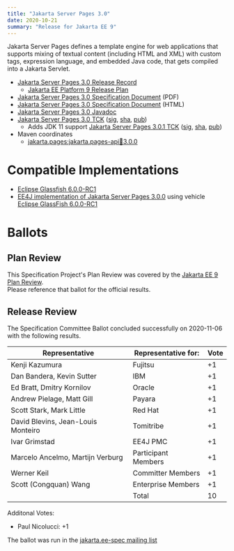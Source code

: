 ```yaml
---
title: "Jakarta Server Pages 3.0"
date: 2020-10-21
summary: "Release for Jakarta EE 9"
---
```

Jakarta Server Pages defines a template engine for web applications that supports mixing of textual content
(including HTML and XML) with custom tags, expression language, and embedded Java code, that gets compiled
into a Jakarta Servlet.

* [Jakarta Server Pages 3.0 Release Record](https://projects.eclipse.org/projects/ee4j.jsp/releases/3.0.0)
  * [Jakarta EE Platform 9 Release Plan](https://eclipse-ee4j.github.io/jakartaee-platform/jakartaee9/JakartaEE9ReleasePlan)
* [Jakarta Server Pages 3.0 Specification Document](./jakarta-server-pages-spec-3.0.pdf) (PDF)
* [Jakarta Server Pages 3.0 Specification Document](./jakarta-server-pages-spec-3.0.html) (HTML)
* [Jakarta Server Pages 3.0 Javadoc](./apidocs)
* [Jakarta Server Pages 3.0 TCK](https://download.eclipse.org/jakartaee/pages/3.0/jakarta-pages-tck-3.0.0.zip)  ([sig](https://download.eclipse.org/jakartaee/pages/3.0/jakarta-pages-tck-3.0.0.zip.sig),  [sha](https://download.eclipse.org/jakartaee/pages/3.0/jakarta-pages-tck-3.0.0.zip.sha256),  [pub](https://raw.githubusercontent.com/jakartaee/specification-committee/master/jakartaee-spec-committee.pub))
   * Adds JDK 11 support [Jakarta Server Pages 3.0.1 TCK](https://download.eclipse.org/jakartaee/pages/3.0/jakarta-pages-tck-3.0.1.zip)  ([sig](https://download.eclipse.org/jakartaee/pages/3.0/jakarta-pages-tck-3.0.1.zip.sig),  [sha](https://download.eclipse.org/jakartaee/pages/3.0/jakarta-pages-tck-3.0.1.zip.sha256),  [pub](https://raw.githubusercontent.com/jakartaee/specification-committee/master/jakartaee-spec-committee.pub))
* Maven coordinates
  * [jakarta.pages:jakarta.pages-api:jar:3.0.0](https://search.maven.org/artifact/jakarta.servlet.jsp/jakarta.servlet.jsp-api/3.0.0/jar)


# Compatible Implementations

* [Eclipse Glassfish 6.0.0-RC1](https://download.eclipse.org/ee4j/glassfish/glassfish-6.0.0-RC1.zip)
* [EE4J implementation of Jakarta Server Pages 3.0.0](https://github.com/eclipse-ee4j/jsp-api/releases/download/3.0.0-RELEASE-impl/jakarta.servlet.jsp-3.0.0.jar) using vehicle [Eclipse GlassFish 6.0.0-RC1](https://download.eclipse.org/ee4j/glassfish/glassfish-6.0.0-RC1.zip)


# Ballots

## Plan Review

[//]: # (For Jakarta EE 9, the Platform Plan Review covered 95% of the Specification Projects.  For those Projects, just use the following statement in this Plan Review section:)

This Specification Project's Plan Review was covered by the [Jakarta EE 9 Plan Review](https://jakarta.ee/specifications/platform/9/).  
Please reference that ballot for the official results.

[//]: # (If your Project was required to do a standalone Plan Review...  You'll need to perform an official Plan Review ballot and record the results here.)

## Release Review

The Specification Committee Ballot concluded successfully on 2020-11-06 with the following results.

| Representative                                 | Representative for: | Vote |
|------------------------------------------------|---------------------|------|
| Kenji Kazumura                                 | Fujitsu             | +1   |
| Dan Bandera, Kevin Sutter                      | IBM                 | +1   |
| Ed Bratt, Dmitry Kornilov                      | Oracle              | +1   |
| Andrew Pielage, Matt Gill                      | Payara              | +1   |
| Scott Stark, Mark Little                       | Red Hat             | +1   |
| David Blevins, Jean-Louis Monteiro             | Tomitribe           | +1   |
| Ivar Grimstad                                  | EE4J PMC            | +1   |
| Marcelo Ancelmo, Martijn Verburg               | Participant Members | +1   |
| Werner Keil                                    | Committer Members   | +1   |
| Scott (Congquan) Wang                          | Enterprise Members  | +1   |
|                                                | Total               | 10   |

Additonal Votes:
- Paul Nicolucci: +1

The ballot was run in the [jakarta.ee-spec mailing list](https://www.eclipse.org/lists/jakarta.ee-spec/msg01163.html)
